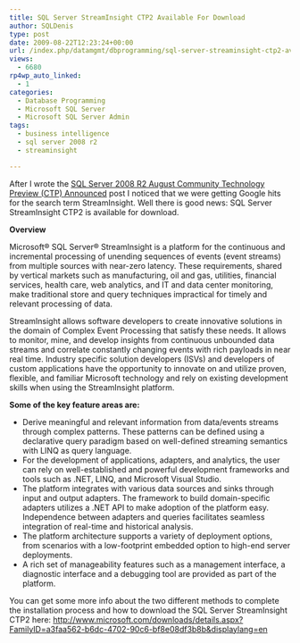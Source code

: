 ```yaml
---
title: SQL Server StreamInsight CTP2 Available For Download
author: SQLDenis
type: post
date: 2009-08-22T12:23:24+00:00
url: /index.php/datamgmt/dbprogramming/sql-server-streaminsight-ctp2-available/
views:
  - 6680
rp4wp_auto_linked:
  - 1
categories:
  - Database Programming
  - Microsoft SQL Server
  - Microsoft SQL Server Admin
tags:
  - business intelligence
  - sql server 2008 r2
  - streaminsight

---
```

After I wrote the [SQL Server 2008 R2 August Community Technology Preview (CTP) Announced][1] post I noticed that we were getting Google hits for the search term StreamInsight. Well there is good news: SQL Server StreamInsight CTP2 is available for download.

**Overview**
  
Microsoft® SQL Server® StreamInsight is a platform for the continuous and incremental processing of unending sequences of events (event streams) from multiple sources with near-zero latency. These requirements, shared by vertical markets such as manufacturing, oil and gas, utilities, financial services, health care, web analytics, and IT and data center monitoring, make traditional store and query techniques impractical for timely and relevant processing of data.
  
StreamInsight allows software developers to create innovative solutions in the domain of Complex Event Processing that satisfy these needs. It allows to monitor, mine, and develop insights from continuous unbounded data streams and correlate constantly changing events with rich payloads in near real time. Industry specific solution developers (ISVs) and developers of custom applications have the opportunity to innovate on and utilize proven, flexible, and familiar Microsoft technology and rely on existing development skills when using the StreamInsight platform.

**Some of the key feature areas are:**

  * Derive meaningful and relevant information from data/events streams through complex patterns. These patterns can be defined using a declarative query paradigm based on well-defined streaming semantics with LINQ as query language.
  * For the development of applications, adapters, and analytics, the user can rely on well-established and powerful development frameworks and tools such as .NET, LINQ, and Microsoft Visual Studio.
  * The platform integrates with various data sources and sinks through input and output adapters. The framework to build domain-specific adapters utilizes a .NET API to make adoption of the platform easy. Independence between adapters and queries facilitates seamless integration of real-time and historical analysis.
  * The platform architecture supports a variety of deployment options, from scenarios with a low-footprint embedded option to high-end server deployments.
  * A rich set of manageability features such as a management interface, a diagnostic interface and a debugging tool are provided as part of the platform.

You can get some more info about the two different methods to complete the installation process and how to download the SQL Server StreamInsight CTP2 here: http://www.microsoft.com/downloads/details.aspx?FamilyID=a3faa562-b6dc-4702-90c6-bf8e08df3b8b&displaylang=en

 [1]: /index.php/DataMgmt/DBAdmin/MSSQLServerAdmin/sql-server-2008-r2-august-community-tech